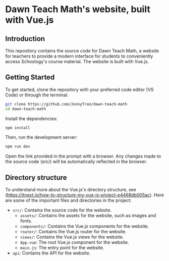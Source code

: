 # Dawn Teach Math's website, built with Vue.js

## Introduction
This repository contains the source code for Dawn Teach Math, a website for teachers to provide a modern interface for students to conveniently access Schoology's course material. The website is built with Vue.js.

## Getting Started
To get started, clone the repository with your preferred code editor (VS Code) or through the terminal:

```bash
git clone https://github.com/JonnyTran/dawn-teach-math
cd dawn-teach-math
```

Install the dependencies:

```bash
npm install
```

Then, run the development server:

```bash
npm run dev
```
Open the link provided in the prompt with a browser. Any changes made to the source code (src/) will be automatically reflected in the browser.

## Directory structure

To understand more about the Vue.js's directory structure, see (https://itnext.io/how-to-structure-my-vue-js-project-e4468db005ac).
Here are some of the important files and directories in the project:

- `src/`: Contains the source code for the website.
  - `assets/`: Contains the assets for the website, such as images and fonts.
  - `components/`: Contains the Vue.js components for the website.
  - `router/`: Contains the Vue.js router for the website.
  - `views/`: Contains the Vue.js views for the website.
  - `App.vue`: The root Vue.js component for the website.
  - `main.js`: The entry point for the website.
- `api`: Contains the API for the website.

